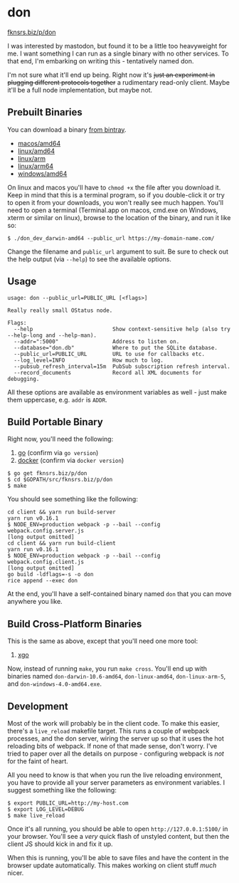 # don

[fknsrs.biz/p/don](https://www.fknsrs.biz/p/don)

I was interested by mastodon, but found it to be a little too heavyweight for
me. I want something I can run as a single binary with no other services. To
that end, I'm embarking on writing this - tentatively named don.

I'm not sure what it'll end up being. Right now it's ~~just an experiment in
plugging different protocols together~~ a rudimentary read-only client. Maybe
it'll be a full node implementation, but maybe not.

## Prebuilt Binaries

You can download a binary [from bintray](https://bintray.com/deoxxa/don/portable/dev).

* [macos/amd64](https://bintray.com/deoxxa/don/download_file?file_path=don_dev_darwin-amd64)
* [linux/amd64](https://bintray.com/deoxxa/don/download_file?file_path=don_dev_linux-amd64)
* [linux/arm](https://bintray.com/deoxxa/don/download_file?file_path=don_dev_linux-arm)
* [linux/arm64](https://bintray.com/deoxxa/don/download_file?file_path=don_dev_linux-arm64)
* [windows/amd64](https://bintray.com/deoxxa/don/download_file?file_path=don_dev_windows-amd64.exe)

On linux and macos you'll have to `chmod +x` the file after you download it.
Keep in mind that this is a terminal program, so if you double-click it or try
to open it from your downloads, you won't really see much happen. You'll need
to open a terminal (Terminal.app on macos, cmd.exe on Windows, xterm or
similar on linux), browse to the location of the binary, and run it like so:

```
$ ./don_dev_darwin-amd64 --public_url https://my-domain-name.com/
```

Change the filename and `public_url` argument to suit. Be sure to check out
the help output (via `--help`) to see the available options.

## Usage

```
usage: don --public_url=PUBLIC_URL [<flags>]

Really really small OStatus node.

Flags:
  --help                         Show context-sensitive help (also try --help-long and --help-man).
  --addr=":5000"                 Address to listen on.
  --database="don.db"            Where to put the SQLite database.
  --public_url=PUBLIC_URL        URL to use for callbacks etc.
  --log_level=INFO               How much to log.
  --pubsub_refresh_interval=15m  PubSub subscription refresh interval.
  --record_documents             Record all XML documents for debugging.
```

All these options are available as environment variables as well - just make
them uppercase, e.g. `addr` is `ADDR`.

## Build Portable Binary

Right now, you'll need the following:

1. [go](https://golang.org/) (confirm via `go version`)
2. [docker](https://www.docker.com/) (confirm via `docker version`)

```
$ go get fknsrs.biz/p/don
$ cd $GOPATH/src/fknsrs.biz/p/don
$ make
```

You should see something like the following:

```
cd client && yarn run build-server
yarn run v0.16.1
$ NODE_ENV=production webpack -p --bail --config webpack.config.server.js
[long output omitted]
cd client && yarn run build-client
yarn run v0.16.1
$ NODE_ENV=production webpack -p --bail --config webpack.config.client.js
[long output omitted]
go build -ldflags=-s -o don
rice append --exec don
```

At the end, you'll have a self-contained binary named `don` that you can move
anywhere you like.

## Build Cross-Platform Binaries

This is the same as above, except that you'll need one more tool:

1. [xgo](https://github.com/karalabe/xgo)

Now, instead of running `make`, you run `make cross`. You'll end up with
binaries named `don-darwin-10.6-amd64`, `don-linux-amd64`, `don-linux-arm-5`,
and `don-windows-4.0-amd64.exe`.

## Development

Most of the work will probably be in the client code. To make this easier,
there's a `live_reload` makefile target. This runs a couple of webpack
processes, and the don server, wiring the server up so that it uses the hot
reloading bits of webpack. If none of that made sense, don't worry. I've tried
to paper over all the details on purpose - configuring webpack is _not_ for
the faint of heart.

All you need to know is that when you run the live reloading environment, you
have to provide all your server parameters as environment variables. I suggest
something like the following:

```
$ export PUBLIC_URL=http://my-host.com
$ export LOG_LEVEL=DEBUG
$ make live_reload
```

Once it's all running, you should be able to open `http://127.0.0.1:5100/` in
your browser. You'll see a *very* quick flash of unstyled content, but then
the client JS should kick in and fix it up.

When this is running, you'll be able to save files and have the content in the
browser update automatically. This makes working on client stuff *much* nicer.

